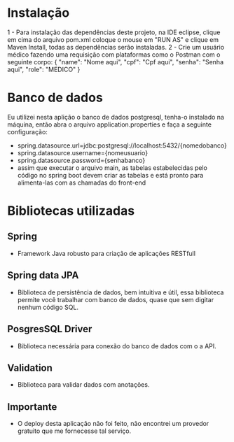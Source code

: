 # Instalação
1 - Para instalação das dependências deste projeto, na IDE eclipse, clique em cima do arquivo pom.xml coloque o mouse em "RUN AS" e clique em Maven Install, todas as dependências serão instaladas.
2 - Crie um usuário médico fazendo uma requisição com plataformas como o Postman com o seguinte corpo:
{
   "name": "Nome aqui",
   "cpf":  "Cpf aqui",
   "senha": "Senha aqui",
   "role": "MEDICO"
}

# Banco de dados
Eu utilizei nesta aplição o banco de dados postgresql, tenha-o instalado na máquina, então abra o arquivo application.properties e faça a seguinte configuração:
- spring.datasource.url=jdbc:postgresql://localhost:5432/{nomedobanco}
- spring.datasource.username={nomeusuario}
- spring.datasource.password={senhabanco}
- assim que executar o arquivo main, as tabelas estabelecidas pelo código no spring boot devem criar as tabelas e está pronto para alimenta-las com as chamadas do front-end

# Bibliotecas utilizadas
## Spring
- Framework Java robusto para criação de aplicações RESTfull

## Spring data JPA
- Biblioteca de persistência de dados, bem intuitiva e útil, essa biblioteca permite você trabalhar com banco de dados, quase que sem digitar nenhum código SQL.

## PosgresSQL Driver
- Biblioteca necessária para conexão do banco de dados com o a API.

## Validation
- Biblioteca para validar dados com anotações.

## Importante
- O deploy desta aplicação não foi feito, não encontrei um provedor gratuito que me fornecesse tal serviço.